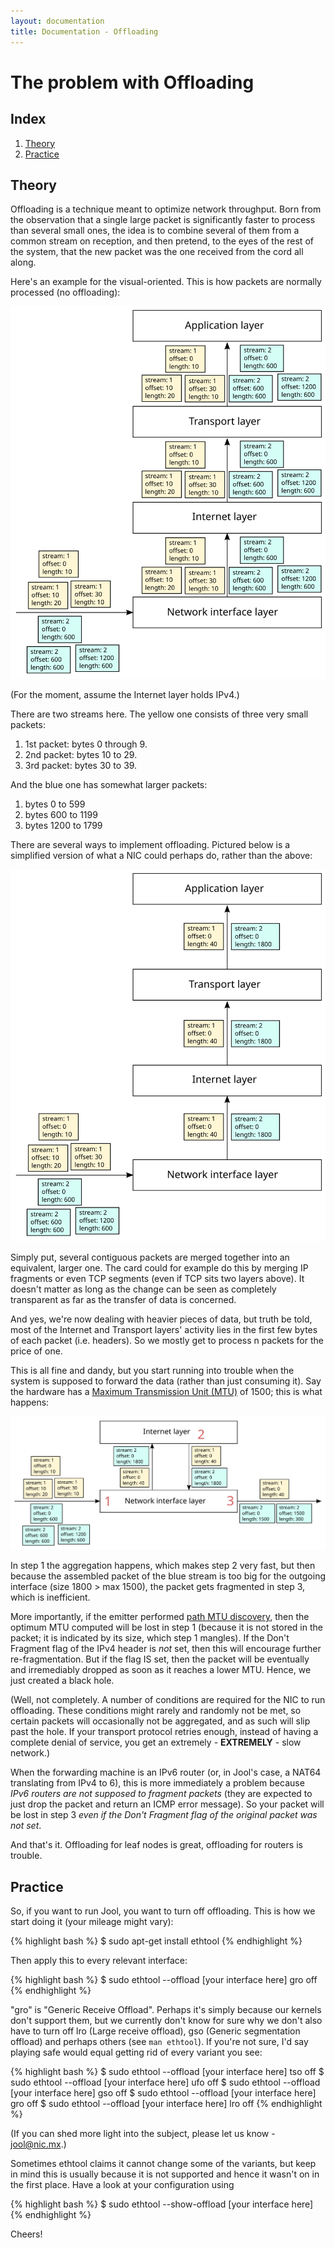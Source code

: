 ```yaml
---
layout: documentation
title: Documentation - Offloading
---
```


# The problem with Offloading

## Index

1. [Theory](#theory)
2. [Practice](#practice)

## Theory

Offloading is a technique meant to optimize network throughput. Born from the observation that a single large packet is significantly faster to process than several small ones, the idea is to combine several of them from a common stream on reception, and then pretend, to the eyes of the rest of the system, that the new packet was the one received from the cord all along.

Here's an example for the visual-oriented. This is how packets are normally processed (no offloading):

![Fig.1 - No offload](images/offload-none.svg)

(For the moment, assume the Internet layer holds IPv4.)

There are two streams here. The yellow one consists of three very small packets:

1. 1st packet: bytes 0 through 9.
2. 2nd packet: bytes 10 to 29.
3. 3rd packet: bytes 30 to 39.

And the blue one has somewhat larger packets:

1. bytes 0 to 599
2. bytes 600 to 1199
3. bytes 1200 to 1799

There are several ways to implement offloading. Pictured below is a simplified version of what a NIC could perhaps do, rather than the above:

![Fig.2 - Offload done right](images/offload-right.svg)

Simply put, several contiguous packets are merged together into an equivalent, larger one. The card could for example do this by merging IP fragments or even TCP segments (even if TCP sits two layers above). It doesn't matter as long as the change can be seen as completely transparent as far as the transfer of data is concerned.

And yes, we're now dealing with heavier pieces of data, but truth be told, most of the Internet and Transport layers' activity lies in the first few bytes of each packet (i.e. headers). So we mostly get to process n packets for the price of one.

This is all fine and dandy, but you start running into trouble when the system is supposed to forward the data (rather than just consuming it). Say the hardware has a <a href="https://en.wikipedia.org/wiki/Maximum_transmission_unit" target="_blank">Maximum Transmission Unit (MTU)</a> of 1500; this is what happens:

![Fig.3 - Offload on a router](images/offload-router.svg)

In step 1 the aggregation happens, which makes step 2 very fast, but then because the assembled packet of the blue stream is too big for the outgoing interface (size 1800 > max 1500), the packet gets fragmented in step 3, which is inefficient.

More importantly, if the emitter performed <a href="http://en.wikipedia.org/wiki/Path_MTU_Discovery" target="_blank">path MTU discovery</a>, then the optimum MTU computed will be lost in step 1 (because it is not stored in the packet; it is indicated by its size, which step 1 mangles). If the Don't Fragment flag of the IPv4 header is _not_ set, then this will encourage further re-fragmentation. But if the flag IS set, then the packet will be eventually and irremediably dropped as soon as it reaches a lower MTU. Hence, we just created a black hole.

(Well, not completely. A number of conditions are required for the NIC to run offloading. These conditions might rarely and randomly not be met, so certain packets will occasionally not be aggregated, and as such will slip past the hole. If your transport protocol retries enough, instead of having a complete denial of service, you get an extremely - **EXTREMELY** - slow network.)

When the forwarding machine is an IPv6 router (or, in Jool's case, a NAT64 translating from IPv4 to 6), this is more immediately a problem because _IPv6 routers are not supposed to fragment packets_ (they are expected to just drop the packet and return an ICMP error message). So your packet will be lost in step 3 _even if the Don't Fragment flag of the original packet was not set_.

And that's it. Offloading for leaf nodes is great, offloading for routers is trouble.

## Practice

So, if you want to run Jool, you want to turn off offloading. This is how we start doing it (your mileage might vary):

{% highlight bash %}
$ sudo apt-get install ethtool
{% endhighlight %}

Then apply this to every relevant interface:

{% highlight bash %}
$ sudo ethtool --offload [your interface here] gro off
{% endhighlight %}

"gro" is "Generic Receive Offload". Perhaps it's simply because our kernels don't support them, but we currently don't know for sure why we don't also have to turn off lro (Large receive offload), gso (Generic segmentation offload) and perhaps others (see `man ethtool`). If you're not sure, I'd say playing safe would equal getting rid of every variant you see:

{% highlight bash %}
$ sudo ethtool --offload [your interface here] tso off
$ sudo ethtool --offload [your interface here] ufo off
$ sudo ethtool --offload [your interface here] gso off
$ sudo ethtool --offload [your interface here] gro off
$ sudo ethtool --offload [your interface here] lro off
{% endhighlight %}

(If you can shed more light into the subject, please let us know - [jool@nic.mx](mailto:jool@nic.mx).)

Sometimes ethtool claims it cannot change some of the variants, but keep in mind this is usually because it is not supported and hence it wasn't on in the first place. Have a look at your configuration using

{% highlight bash %}
$ sudo ethtool --show-offload [your interface here]
{% endhighlight %}

Cheers!

